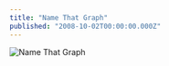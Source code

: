 ```yaml
---
title: "Name That Graph"
published: "2008-10-02T00:00:00.000Z"
---
```


![Name That Graph](/images/posts/20081001/graph.png "Name That Graph")
